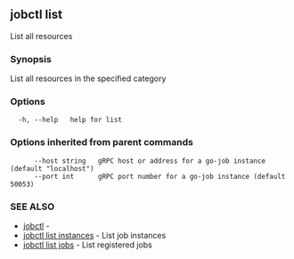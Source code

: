 ## jobctl list

List all resources

### Synopsis

List all resources in the specified category

### Options

```
  -h, --help   help for list
```

### Options inherited from parent commands

```
      --host string   gRPC host or address for a go-job instance (default "localhost")
      --port int      gRPC port number for a go-job instance (default 50053)
```

### SEE ALSO

* [jobctl](jobctl.md)	 - 
* [jobctl list instances](jobctl_list_instances.md)	 - List job instances
* [jobctl list jobs](jobctl_list_jobs.md)	 - List registered jobs


